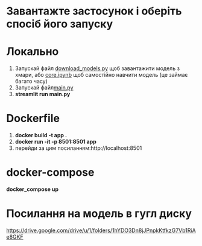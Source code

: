# Завантажте застосунок і оберіть спосіб його запуску

# Локально
<ol>
  <li>Запускай файл <a href="https://github.com/Ytopoc/group_project/blob/main/download_models.py">download_models.py</a> щоб завантажити модель з хмари, або <a href="https://github.com/Ytopoc/group_project/blob/main/core.ipynb">core.ipynb</a> щоб самостійно навчити модель (це займає багато часу) </li>
  <li>Запускай файл<a href="https://github.com/Ytopoc/group_project/blob/main/main.py">main.py</a></li>
  <li><b>streamlit run main.py</b></li>
</ol>

# Dockerfile
<ol>
  <li><b>docker build -t app .</b></li>
  <li><b>docker run -it -p 8501:8501 app</b></li>
  <li>перейди за цим посиланням:http://localhost:8501</li>
</ol>

# docker-compose
<b>docker_compose up</b>

# Посилання на модель в гугл диску
https://drive.google.com/drive/u/1/folders/1hYDO3Dn8jJPnpkKtfkzG7Vb1RiAe8GKF
